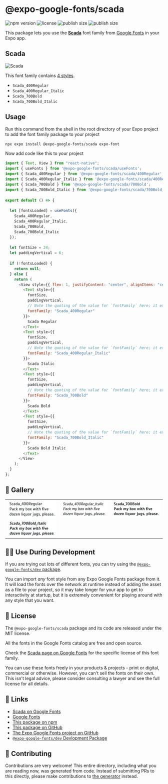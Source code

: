 # @expo-google-fonts/scada

![npm version](https://flat.badgen.net/npm/v/@expo-google-fonts/scada)
![license](https://flat.badgen.net/github/license/expo/google-fonts)
![publish size](https://flat.badgen.net/packagephobia/install/@expo-google-fonts/scada)
![publish size](https://flat.badgen.net/packagephobia/publish/@expo-google-fonts/scada)

This package lets you use the [**Scada**](https://fonts.google.com/specimen/Scada) font family from [Google Fonts](https://fonts.google.com/) in your Expo app.

## Scada

![Scada](./font-family.png)

This font family contains [4 styles](#-gallery).

- `Scada_400Regular`
- `Scada_400Regular_Italic`
- `Scada_700Bold`
- `Scada_700Bold_Italic`

## Usage

Run this command from the shell in the root directory of your Expo project to add the font family package to your project

```sh
npx expo install @expo-google-fonts/scada expo-font
```

Now add code like this to your project

```js
import { Text, View } from "react-native";
import { useFonts } from '@expo-google-fonts/scada/useFonts';
import { Scada_400Regular } from '@expo-google-fonts/scada/400Regular';
import { Scada_400Regular_Italic } from '@expo-google-fonts/scada/400Regular_Italic';
import { Scada_700Bold } from '@expo-google-fonts/scada/700Bold';
import { Scada_700Bold_Italic } from '@expo-google-fonts/scada/700Bold_Italic';

export default () => {

  let [fontsLoaded] = useFonts({
    Scada_400Regular, 
    Scada_400Regular_Italic, 
    Scada_700Bold, 
    Scada_700Bold_Italic
  });

  let fontSize = 24;
  let paddingVertical = 6;

  if (!fontsLoaded) {
    return null;
  } else {
    return (
      <View style={{ flex: 1, justifyContent: "center", alignItems: "center" }}>
        <Text style={{
          fontSize,
          paddingVertical,
          // Note the quoting of the value for `fontFamily` here; it expects a string!
          fontFamily: "Scada_400Regular"
        }}>
          Scada Regular
        </Text>
        <Text style={{
          fontSize,
          paddingVertical,
          // Note the quoting of the value for `fontFamily` here; it expects a string!
          fontFamily: "Scada_400Regular_Italic"
        }}>
          Scada Italic
        </Text>
        <Text style={{
          fontSize,
          paddingVertical,
          // Note the quoting of the value for `fontFamily` here; it expects a string!
          fontFamily: "Scada_700Bold"
        }}>
          Scada Bold
        </Text>
        <Text style={{
          fontSize,
          paddingVertical,
          // Note the quoting of the value for `fontFamily` here; it expects a string!
          fontFamily: "Scada_700Bold_Italic"
        }}>
          Scada Bold Italic
        </Text>
      </View>
    );
  }
};
```

## 🔡 Gallery


||||
|-|-|-|
|![Scada_400Regular](./400Regular/Scada_400Regular.ttf.png)|![Scada_400Regular_Italic](./400Regular_Italic/Scada_400Regular_Italic.ttf.png)|![Scada_700Bold](./700Bold/Scada_700Bold.ttf.png)||
|![Scada_700Bold_Italic](./700Bold_Italic/Scada_700Bold_Italic.ttf.png)||||


## 👩‍💻 Use During Development

If you are trying out lots of different fonts, you can try using the [`@expo-google-fonts/dev` package](https://github.com/expo/google-fonts/tree/master/font-packages/dev#readme).

You can import _any_ font style from any Expo Google Fonts package from it. It will load the fonts over the network at runtime instead of adding the asset as a file to your project, so it may take longer for your app to get to interactivity at startup, but it is extremely convenient for playing around with any style that you want.


## 📖 License

The `@expo-google-fonts/scada` package and its code are released under the MIT license.

All the fonts in the Google Fonts catalog are free and open source.

Check the [Scada page on Google Fonts](https://fonts.google.com/specimen/Scada) for the specific license of this font family.

You can use these fonts freely in your products & projects - print or digital, commercial or otherwise. However, you can't sell the fonts on their own. This isn't legal advice, please consider consulting a lawyer and see the full license for all details.

## 🔗 Links

- [Scada on Google Fonts](https://fonts.google.com/specimen/Scada)
- [Google Fonts](https://fonts.google.com/)
- [This package on npm](https://www.npmjs.com/package/@expo-google-fonts/scada)
- [This package on GitHub](https://github.com/expo/google-fonts/tree/master/font-packages/scada)
- [The Expo Google Fonts project on GitHub](https://github.com/expo/google-fonts)
- [`@expo-google-fonts/dev` Devlopment Package](https://github.com/expo/google-fonts/tree/master/font-packages/dev)

## 🤝 Contributing

Contributions are very welcome! This entire directory, including what you are reading now, was generated from code. Instead of submitting PRs to this directly, please make contributions to [the generator](https://github.com/expo/google-fonts/tree/master/packages/generator) instead.
